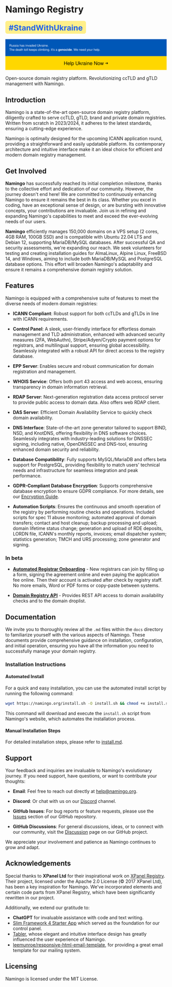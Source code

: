 # Namingo Registry

[![StandWithUkraine](https://raw.githubusercontent.com/vshymanskyy/StandWithUkraine/main/badges/StandWithUkraine.svg)](https://github.com/vshymanskyy/StandWithUkraine/blob/main/docs/README.md)

[![SWUbanner](https://raw.githubusercontent.com/vshymanskyy/StandWithUkraine/main/banner2-direct.svg)](https://github.com/vshymanskyy/StandWithUkraine/blob/main/docs/README.md)

Open-source domain registry platform. Revolutionizing ccTLD and gTLD management with Namingo.

## Introduction

Namingo is a state-of-the-art open-source domain registry platform, diligently crafted to serve ccTLD, gTLD, brand and private domain registries. Written from scratch in 2023/2024, it adheres to the latest standards, ensuring a cutting-edge experience. 

Namingo is optimally designed for the upcoming ICANN application round, providing a straightforward and easily updatable platform. Its contemporary architecture and intuitive interface make it an ideal choice for efficient and modern domain registry management.

## Get Involved

**Namingo** has successfully reached its initial completion milestone, thanks to the collective effort and dedication of our community. However, the journey doesn't end here! We are committed to continuously enhancing Namingo to ensure it remains the best in its class. Whether you excel in coding, have an exceptional sense of design, or are bursting with innovative concepts, your contributions are invaluable. Join us in refining and expanding Namingo's capabilities to meet and exceed the ever-evolving needs of our users.

**Namingo** efficiently manages 150,000 domains on a VPS setup (2 cores, 4GB RAM, 100GB SSD) and is compatible with Ubuntu 22.04 LTS and Debian 12, supporting MariaDB/MySQL databases. After successful QA and security assessments, we're expanding our reach. We seek volunteers for testing and creating installation guides for AlmaLinux, Alpine Linux, FreeBSD 14, and Windows, aiming to include both MariaDB/MySQL and PostgreSQL database options. This effort will broaden Namingo's adaptability and ensure it remains a comprehensive domain registry solution.

## Features

Namingo is equipped with a comprehensive suite of features to meet the diverse needs of modern domain registries:

- **ICANN Compliant**: Robust support for both ccTLDs and gTLDs in line with ICANN requirements.

- **Control Panel**: A sleek, user-friendly interface for effortless domain management and TLD administration, enhanced with advanced security measures (2FA, WebAuthn), Stripe/Adyen/Crypto payment options for registrars, and multilingual support, ensuring global accessibility. Seamlessly integrated with a robust API for direct access to the registry database.
  
- **EPP Server**: Enables secure and robust communication for domain registration and management.
  
- **WHOIS Service**: Offers both port 43 access and web access, ensuring transparency in domain information retrieval.
  
- **RDAP Server**: Next-generation registration data access protocol server to provide public access to domain data. Also offers web RDAP client.

- **DAS Server**: Efficient Domain Availability Service to quickly check domain availability.
  
- **DNS Interface**: State-of-the-art zone generator tailored to support BIND, NSD, and KnotDNS, offering flexibility in DNS software choices. Seamlessly integrates with industry-leading solutions for DNSSEC signing, including native, OpenDNSSEC and DNS-tool, ensuring enhanced domain security and reliability.

- **Database Compatibility**: Fully supports MySQL/MariaDB and offers beta support for PostgreSQL, providing flexibility to match users' technical needs and infrastructure for seamless integration and peak performance.

- **GDPR-Compliant Database Encryption**: Supports comprehensive database encryption to ensure GDPR compliance. For more details, see our [Encryption Guide](docs/encryption.md).
  
- **Automation Scripts**: Ensures the continuous and smooth operation of the registry by performing routine checks and operations. Included scripts for spec 11 abuse monitoring; automated approval of domain transfers; contact and host cleanup; backup processing and upload; domain lifetime status change; generation and upload of RDE deposits, LORDN file, ICANN's monthly reports, invoices; email dispatcher system; statistics generation; TMCH and URS processing; zone generator and signing.

### In beta

- [**Automated Registrar Onboarding**](https://github.com/getnamingo/registrar-onboarding-beta) - New registrars can join by filling up a form, signing the agreement online and even paying the application fee online. Then their account is activated after check by registry staff. No more emails, Word or PDF forms or copy-paste between systems.

- [**Domain Registry API**](https://github.com/getnamingo/registry-api-beta) - Provides REST API access to domain availability checks and to the domain droplist.

## Documentation

We invite you to thoroughly review all the `.md` files within the `docs` directory to familiarize yourself with the various aspects of Namingo. These documents provide comprehensive guidance on installation, configuration, and initial operation, ensuring you have all the information you need to successfully manage your domain registry.

### Installation Instructions

#### Automated Install

For a quick and easy installation, you can use the automated install script by running the following command:

```bash
wget https://namingo.org/install.sh -O install.sh && chmod +x install.sh && ./install.sh
```

This command will download and execute the `install.sh` script from Namingo's website, which automates the installation process.

#### Manual Installation Steps

For detailed installation steps, please refer to [install.md](docs/install.md).

## Support

Your feedback and inquiries are invaluable to Namingo's evolutionary journey. If you need support, have questions, or want to contribute your thoughts:

- **Email**: Feel free to reach out directly at [help@namingo.org](mailto:help@namingo.org).

- **Discord**: Or chat with us on our [Discord](https://discord.gg/97R9VCrWgc) channel.
  
- **GitHub Issues**: For bug reports or feature requests, please use the [Issues](https://github.com/getnamingo/registry/issues) section of our GitHub repository.

- **GitHub Discussions**: For general discussions, ideas, or to connect with our community, visit the [Discussion](https://github.com/getnamingo/registry/discussions) page on our GitHub project.

We appreciate your involvement and patience as Namingo continues to grow and adapt.

## Acknowledgements

Special thanks to **XPanel Ltd** for their inspirational work on [XPanel Registry](https://github.com/XPanel/epp). Their project, licensed under the Apache 2.0 License (© 2017 XPanel Ltd), has been a key inspiration for Namingo. We've incorporated elements and certain code parts from XPanel Registry, which have been significantly rewritten in our project.

Additionally, we extend our gratitude to:
- **ChatGPT** for invaluable assistance with code and text writing.
- [Slim Framework 4 Starter App](https://github.com/hezecom/slim-starter) which served as the foundation for our control panel.
- [Tabler](https://tabler.io/), whose elegant and intuitive interface design has greatly influenced the user experience of Namingo.
- [leemunroe/responsive-html-email-template](https://github.com/leemunroe/responsive-html-email-template), for providing a great email template for our mailing system.

## Licensing

Namingo is licensed under the MIT License.